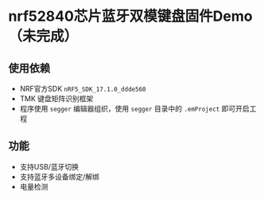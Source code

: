 # nrf52840芯片蓝牙双模键盘固件Demo（未完成）

## 使用依赖

- NRF官方SDK `nRF5_SDK_17.1.0_ddde560`
- TMK 键盘矩阵识别框架
- 程序使用 `segger` 编辑器组织，使用 `segger` 目录中的 `.emProject` 即可开启工程

## 功能

- 支持USB/蓝牙切换
- 支持蓝牙多设备绑定/解绑
- 电量检测